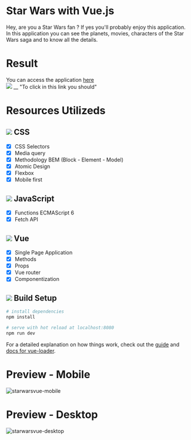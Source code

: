 # Star Wars with Vue.js
Hey, are you a Star Wars fan ? If yes you'll probably enjoy this application. <br>
In this application you can see the planets, movies, characters of the Star Wars saga and to know all the details.

# Result 
You can access the application <a href="https://starwars-vue2.vercel.app/" target="_blank">here</a> <br>
<img src="https://img.icons8.com/color/48/000000/yoda.png"/> __ "To click in this link you should"

# Resources Utilizeds
## <img src="https://img.icons8.com/color/40/000000/css3.png"/> CSS
- [x] CSS Selectors
- [x] Media query
- [x] Methodology BEM (Block - Element - Model)
- [x] Atomic Design
- [x] Flexbox
- [x] Mobile first

## <img src="https://img.icons8.com/color/40/000000/javascript--v1.png"/> JavaScript
- [x] Functions ECMAScript 6 
- [x] Fetch API

## <img src="https://img.icons8.com/color/40/000000/vue-js.png"/> Vue
- [x] Single Page Application
- [x] Methods
- [x] Props
- [x] Vue router
- [x] Componentization

## <img src="https://img.icons8.com/emoji/40/000000/laptop-emoji.png"/> Build Setup

``` bash
# install dependencies
npm install

# serve with hot reload at localhost:8080
npm run dev
```

For a detailed explanation on how things work, check out the [guide](http://vuejs-templates.github.io/webpack/) and [docs for vue-loader](http://vuejs.github.io/vue-loader).

# Preview - Mobile
![starwarsvue-mobile](https://user-images.githubusercontent.com/51720161/162497586-a0cc175c-7801-4839-ae95-d42e52ba20ce.gif)

# Preview - Desktop
![starwarsvue-desktop](https://user-images.githubusercontent.com/51720161/162498348-89035654-6080-47a3-89d0-f9dbb904bb1f.gif)
